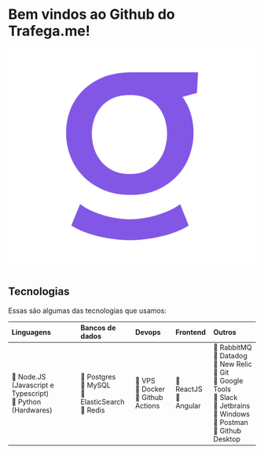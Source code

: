 # Bem vindos ao Github do Trafega.me!

![Banner Github](/images/trafegame.png)

## Tecnologias

Essas são algumas das tecnologias que usamos:

|Linguagens|Bancos de dados|Devops|Frontend|Outros|
|:---|:--|:--|:--|:--|
|:blue_heart: Node.JS (Javascript e Typescript)<br>:blue_heart: Python (Hardwares)<br>|:blue_heart: Postgres<br>:blue_heart: MySQL<br>:blue_heart: ElasticSearch<br>:blue_heart: Redis<br>|:blue_heart: VPS<br>:blue_heart: Docker<br>:blue_heart: Github Actions|:blue_heart: ReactJS<br>:blue_heart: Angular<br>|:blue_heart: RabbitMQ<br>:blue_heart: Datadog<br>:blue_heart: New Relic<br>:blue_heart: Git<br>:blue_heart: Google Tools<br>:blue_heart: Slack<br>:blue_heart: Jetbrains<br>:blue_heart: Windows<br>:blue_heart: Postman<br>:blue_heart: Github Desktop<br>|
